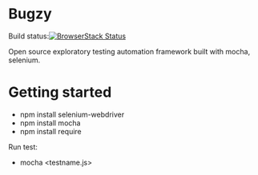 # Bugzy 
Build status:[![BrowserStack Status](https://www.browserstack.com/automate/badge.svg?badge_key=QnNPMElBRjU5YUw0dHRUVWdvNVY2SGxZRmxmWGhUaXhJaklCckEzeFpKOD0tLVplblVnU2N0dXZIRG1pUVI3eUN6TUE9PQ==--0c1e3eaa3ad4f70c0364a4e296ef7912c09c26b5)](https://www.browserstack.com/automate/public-build/QnNPMElBRjU5YUw0dHRUVWdvNVY2SGxZRmxmWGhUaXhJaklCckEzeFpKOD0tLVplblVnU2N0dXZIRG1pUVI3eUN6TUE9PQ==--0c1e3eaa3ad4f70c0364a4e296ef7912c09c26b5)


Open source exploratory testing automation framework built with mocha, selenium.

# Getting started
- npm install selenium-webdriver
- npm install mocha
- npm install require

Run test:
- mocha <testname.js>
